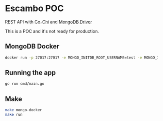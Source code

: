 # Escambo POC

REST API with [Go-Chi](https://github.com/go-chi/chi) and [MongoDB Driver](https://pkg.go.dev/go.mongodb.org/mongo-driver)

This is a POC and it's not ready for production.

## MongoDB Docker
```sh
docker run -p 27017:27017 -e MONGO_INITDB_ROOT_USERNAME=test -e MONGO_INITDB_ROOT_PASSWORD=123 -d mongo:latest
```

## Running the app

```sh
go run cmd/main.go
```

## Make

```sh
make mongo-docker
make run
```